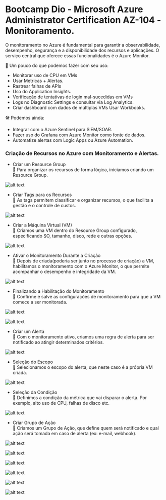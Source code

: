 # Bootcamp Dio - Microsoft Azure Administrator Certification AZ-104 -Monitoramento.

O monitoramento no Azure é fundamental para garantir a observabilidade, desempenho, segurança e a disponibilidade dos recursos e aplicações. O serviço central que oferece essas funcionalidades é o Azure Monitor.

🧩 Um pouco do que podemos fazer com seu uso:

  * Monitorar uso de CPU em VMs	
  * Usar Metricas + Alertas.
  * Rastrear falhas de APIs
  * Uso do Application Insights.
  * Verificação de tentativas de login mal-sucedidas em VMs	
  * Logs no Diagnostic Settings e consultar via Log Analytics.
  * Criar dashboard com dados de múltiplas VMs	Usar Workbooks.

🛠️ Podemos ainda:
 
  * Integrar com o Azure Sentinel para SIEM/SOAR.
  * Fazer uso do Grafana com Azure Monitor como fonte de dados.
  * Automatize alertas com Logic Apps ou Azure Automation.


 ### Criação de Recursos no Azure com Monitoramento e Alertas.


 * Criar um Resource Group <br>
    📌 Para organizar os recursos de forma lógica, iniciamos criando um Resource Group.

![alt text](<imagens/1 criar um resource group.png>)

* Criar Tags para os Recursos<br>
    📌 As tags permitem classificar e organizar recursos, o que facilita a gestão e o controle de custos.

![alt text](<imagens/ 2 criar tags para os recursos.png>)

* Criar a Máquina Virtual (VM)<br>
    📌 Criamos uma VM dentro do Resource Group configurado, especificando SO, tamanho, disco, rede e outras opções.

![alt text](<imagens/ 3 criar vm.png>)

* Ativar o Monitoramento Durante a Criação<br>
    📌 Depois de criada(poderia ser junto no processo de criação) a VM, habilitamos o monitoramento com o Azure Monitor, o que permite acompanhar o desempenho e integridade da VM.

![alt text](<imagens/4 apos criada ativar o monitoramento.png>)

* Finalizando a Habilitação do Monitoramento<br>
    📌 Confirme e salve as configurações de monitoramento para que a VM comece a ser monitorada.

![alt text](<imagens/5 ativando monitoramento.png>)

![alt text](<imagens/6 habilitar por fim.png>)

* Criar um Alerta <br>
   📌 Com o monitoramento ativo, criamos uma regra de alerta para ser notificado ao atingir determinados critérios.

![alt text](<imagens/7 Criar o alerta.png>)

* Seleção do Escopo <br>
    📌 Selecionamos o escopo do alerta, que neste caso é a própria VM criada.

![alt text](<imagens/8 Seleção do escopo neste caso a vm.png>)

* Seleção da Condição <br>
    📌 Definimos a condição da métrica que vai disparar o alerta. Por exemplo, alto uso de CPU, falhas de disco etc.

![alt text](<imagens/9 seleção da condição para a regra.png>)

* Criar Grupo de Ação <br>
    📌 Criamos um Grupo de Ação, que define quem será notificado e qual ação será tomada em caso de alerta (ex: e-mail, webhook).

![alt text](<imagens/ 10 criando o grupo de ação.png>)


![alt text](<imagens/11 selecionando como enviar o alerta.png>)

![alt text](<imagens/12 alerta criado.png>)

![alt text](<imagens/13 ativando o alerta com a exclusão.png>)

![alt text](<imagens/14 Recebimento do email de adição ao grupo.png>)

![alt text](<imagens/15 Alerta concluido.png>)






  
